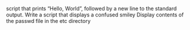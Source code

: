 script that prints “Hello, World”, followed by a new line to the standard output.
Write a script that displays a confused smiley
Display contents of the passwd file in the etc directory
